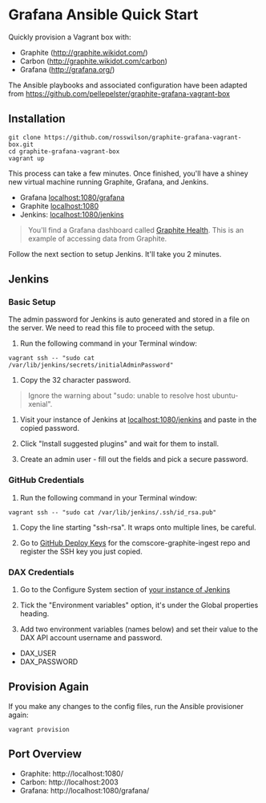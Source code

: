 # Grafana Ansible Quick Start

Quickly provision a Vagrant box with:

* Graphite (http://graphite.wikidot.com/)
* Carbon (http://graphite.wikidot.com/carbon)
* Grafana (http://grafana.org/)

The Ansible playbooks and associated configuration have been adapted from https://github.com/pellepelster/graphite-grafana-vagrant-box

## Installation

```shell
git clone https://github.com/rosswilson/graphite-grafana-vagrant-box.git
cd graphite-grafana-vagrant-box
vagrant up
```

This process can take a few minutes. Once finished, you'll have a shiney new virtual machine running Graphite, Grafana, and Jenkins.
* Grafana [localhost:1080/grafana](http://localhost:1080/grafana)
* Graphite [localhost:1080](http://localhost:1080/)
* Jenkins: [localhost:1080/jenkins](http://localhost:1080/jenkins)

> You'll find a Grafana dashboard called [Graphite Health](http://localhost:1080/grafana/dashboard/db/graphite-health). This is an example of accessing data from Graphite.

Follow the next section to setup Jenkins. It'll take you 2 minutes.

## Jenkins

### Basic Setup

The admin password for Jenkins is auto generated and stored in a file on the server. We need to read this file to proceed with the setup.

1. Run the following command in your Terminal window:

  ```shell
  vagrant ssh -- "sudo cat /var/lib/jenkins/secrets/initialAdminPassword"
  ```

1. Copy the 32 character password.
> Ignore the warning about "sudo: unable to resolve host ubuntu-xenial".

1. Visit your instance of Jenkins at [localhost:1080/jenkins](http://localhost:1080/jenkins) and paste in the copied password.

1. Click "Install suggested plugins" and wait for them to install.

1. Create an admin user - fill out the fields and pick a secure password.

### GitHub Credentials

1. Run the following command in your Terminal window:

  ```shell
  vagrant ssh -- "sudo cat /var/lib/jenkins/.ssh/id_rsa.pub"
  ```

1. Copy the line starting "ssh-rsa". It wraps onto multiple lines, be careful.

1. Go to [GitHub Deploy Keys](https://github.com/bbc/comscore-graphite-ingest/settings/keys) for the comscore-graphite-ingest repo and register the SSH key you just copied.

### DAX Credentials

1. Go to the Configure System section of [your instance of Jenkins](http://localhost:1080/jenkins/configure)

1. Tick the "Environment variables" option, it's under the Global properties heading.

1. Add two environment variables (names below) and set their value to the DAX API account username and password.

  * DAX_USER
  * DAX_PASSWORD

## Provision Again

If you make any changes to the config files, run the Ansible provisioner again:

```
vagrant provision
```

## Port Overview

* Graphite: http://localhost:1080/
* Carbon: http://localhost:2003
* Grafana: http://localhost:1080/grafana/
